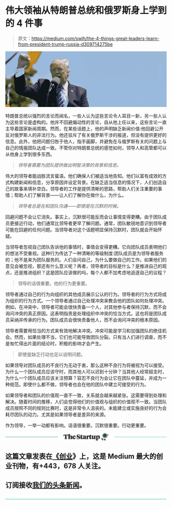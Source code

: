 # 伟大领袖从特朗普总统和俄罗斯身上学到的 4 件事

> 原文：<https://medium.com/swlh/the-4-things-great-leaders-learn-from-president-trump-russia-d309714275be>

![](img/78c84fa4c9e0fe455f6a4dd37add8a07.png)

特朗普总统以强烈的言论而闻名，一些人认为这些言论令人耳目一新，另一些人认为这些言论是虚构的。他并不回避煽动性的言论，自从他上任以来，这些言论一直主导着国家新闻周期。然而，在某些话题上，他的声明缺乏新闻价值:他回避公开反对俄罗斯人的非法行为。他还驳斥了有关俄罗斯干涉的报道，但没有提供更好的信息。此外，他把问题归咎于他人，指手画脚，并避免在与俄罗斯有关的问题上与自己的情报团队达成一致。不管你对特朗普总统的感觉如何，领导人和高管都可以从他身上学到很多东西。

> *领导者需要为团队提供做出明智决策的背景和信息。*

伟大的领导者能战胜流言蜚语。他们确保人们被适当地告知。他们以富有成效的方式构建新闻和信息，分享原因并设定背景。在缺乏适当信息的情况下，人们创造自己的故事来填补空白。领导者的工作是提供清晰的思路，帮助人们关注重要的事情；帮助人们了解背景——让人们了解你在做什么，为什么。

> *领导者总是在和团队沟通——即使是在沉默的时候。*

回避问题不会让它消失。事实上，沉默很可能反而会让事情变得更糟。由于团队成员更接近行动，他们通常比领导者更早了解问题。通常，团队敏锐地意识到领导者可能在回避的任何问题。当领导者对这个话题明显保持沉默时，团队就会开始怀疑。

当领导者忽视自己团队告诉他的事情时，事情会变得更糟。它向团队成员表明他们的想法不受重视。这种行为传达了一种清晰的等级制度:团队成员是为领导者服务的；他不是来为团队服务的。人们会问自己，为什么要做自己的工作。如果他们的意见会被忽视，那还有什么意义呢？再者，领导者的目标是什么？是推进自己的观点，还是推进组织？这是团队应该做的吗，每个人都不加考虑地追逐自己的议程？

> 领导的话很重要。他的行为更重要。

领导者通过自己的行为向组织的其他成员展示公认的行为。领导者的行为方式将成为组织的行为方式。一个领导者通过自己处理冲突来教会他的团队如何处理冲突。例如，在冲突中，领导者可能会很快责备一个人，对其他参与者保持沉默，而不会询问冲突的真正原因。这表明指责是处理组织中冲突的恰当方式。这也将是团队成员采纳并传承的行为。团队成员会很快责备他人，而不会询问冲突的根本原因。

领导者需要用恰当的方式来有效地解决冲突。冲突可能是学习和加强团队的绝佳机会。然而，如果处理不当，它们也可能导致团队分裂。只有当人们进行调查，而不是匆忙得出片面的结论时，积极的影响才会产生。

> 即使是缺乏行动也足以说明问题。

如果领导对团队成员的不良行为无动于衷，那么这种不良行为将被视为可以接受。为什么一个团队成员应该守时，而其他人可以迟到十分钟？当其他人经常超支时，为什么一个团队成员应该关注预算？容忍不良行为会让它在团队中蔓延，并成为一种规范。即使什么都不做，领导者也会在他的团队中建立可接受的行为。

如果领导者和团队的价值观一直不一致，关系就会越来越紧张。这需要得到处理和解决。随着时间的推移，人们会觉得他们的价值观与组织的价值观不一致。当团队成员按照不同的规则比赛时，这是非常令人沮丧的。未能建立或实施良好的行为会耗尽团队的动力。尤其是如果领导者是差异的来源。

作为领导，一举一动都有影响。话语很重要。沉默很重要。行动更重要。

[![](img/308a8d84fb9b2fab43d66c117fcc4bb4.png)](https://medium.com/swlh)

## 这篇文章发表在[《创业](https://medium.com/swlh)》上，这是 Medium 最大的创业刊物，有+443，678 人关注。

## 订阅接收[我们的头条新闻](https://growthsupply.com/the-startup-newsletter/)。

[![](img/b0164736ea17a63403e660de5dedf91a.png)](https://medium.com/swlh)